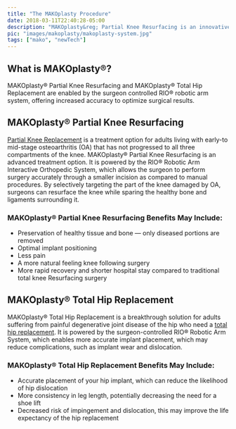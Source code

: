```yaml
---
title: "The MAKOplasty Procedure"
date: 2018-03-11T22:40:28-05:00
description: "MAKOplasty&reg; Partial Knee Resurfacing is an innovative treatment option for adults living with early to midstage osteoarthritis"
pic: "images/makoplasty/makoplasty-system.jpg"
tags: ["mako", "newTech"]
---
```


## What is MAKOplasty&reg;?
MAKOplasty&reg; Partial Knee Resurfacing and MAKOplasty&reg; Total Hip Replacement are 
enabled by the surgeon controlled RIO® robotic arm system, offering increased accuracy to 
optimize surgical results.

## MAKOplasty&reg; Partial Knee Resurfacing
[Partial Knee Replacement](https://patients.stryker.com/knee-replacement/procedures/mako-robotic-arm-assisted) is a treatment option for adults living with early-to mid-stage 
osteoarthritis (OA) that has not progressed to all three compartments of the knee. 
MAKOplasty&reg; Partial Knee Resurfacing is an advanced treatment option. It is powered 
by the RIO® Robotic Arm Interactive Orthopedic System, which allows the surgeon to 
perform surgery accurately through a smaller incision as compared to manual procedures. 
By selectively targeting the part of the knee damaged by OA, surgeons can resurface the 
knee while sparing the healthy bone and ligaments surrounding it.

### MAKOplasty&reg; Partial Knee Resurfacing Benefits May Include:
* Preservation of healthy tissue and bone — only diseased portions are removed
* Optimal implant positioning
* Less pain
* A more natural feeling knee following surgery
* More rapid recovery and shorter hospital stay compared to traditional total knee Resurfacing surgery

## MAKOplasty&reg; Total Hip Replacement
MAKOplasty&reg; Total Hip Replacement is a breakthrough solution for adults suffering 
from painful degenerative joint disease of the hip who need a [total hip replacement](https://patients.stryker.com/hip-replacement/procedures/mako-robotic-arm-assisted). It 
is powered by the surgeon-controlled RIO® Robotic Arm System, which enables more accurate 
implant placement, which may reduce complications, such as implant wear and dislocation.

### MAKOplasty® Total Hip Replacement Benefits May Include:
* Accurate placement of your hip implant, which can reduce the likelihood of hip dislocation
* More consistency in leg length, potentially decreasing the need for a shoe lift
* Decreased risk of impingement and dislocation, this may improve the life expectancy of the hip replacement

